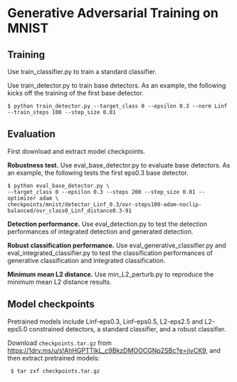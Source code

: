 # Generative Adversarial Training on MNIST

## Training
Use train_classifier.py to train a standard classifier.

Use train_detector.py to train base detectors. As an example, the following kicks off the training of the first base detector.
```
$ python train_detector.py --target_class 0 --epsilon 0.3 --norm Linf --train_steps 100 --step_size 0.01
```
## Evaluation

First download and extract model checkpoints.

**Robustness test.** Use eval_base_detector.py to evaluate base detectors. As an example, the following tests the first eps0.3 base detector.
```
$ python eval_base_detector.py \
--target_class 0 --epsilon 0.3 --steps 200 --step_size 0.01 --optimizer adam \
checkpoints/mnist/detector_Linf_0.3/ovr-steps100-adam-noclip-balanced/ovr_class0_Linf_distance0.3-91
```
    
**Detection performance.** Use eval_detection.py to test the detection performances of integrated detection and generated detection.

**Robust classification performance.** Use eval_generative_classifier.py and eval_integrated_classifier.py to test the classification performances of generative classification and integrated classification.

**Minimum mean L2 distance.** Use min_L2_perturb.py to reproduce the minimum mean L2 distance results.


## Model checkpoints

Pretrained models include Linf-eps0.3, Linf-eps0.5, L2-eps2.5 and L2-eps5.0 constrained detectors, a standard classifier, and a robust classifier.

Download `checkpoints.tar.gz` from https://1drv.ms/u/s!AhHGPTTIkL_c9BkzDMOOCGNp2SBc?e=jivCK9, and then extract pretrained models:
```
 $ tar zxf checkpoints.tar.gz
```


